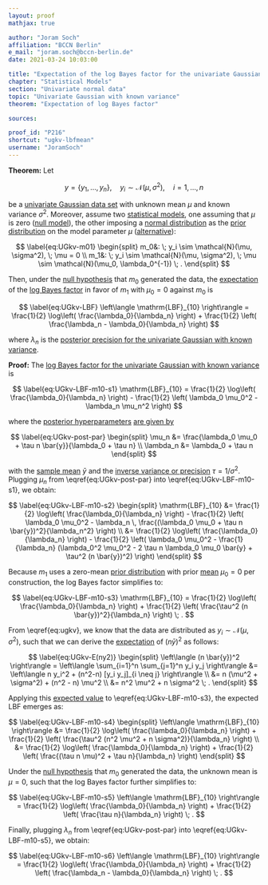 ```yaml
---
layout: proof
mathjax: true

author: "Joram Soch"
affiliation: "BCCN Berlin"
e_mail: "joram.soch@bccn-berlin.de"
date: 2021-03-24 10:03:00

title: "Expectation of the log Bayes factor for the univariate Gaussian with known variance"
chapter: "Statistical Models"
section: "Univariate normal data"
topic: "Univariate Gaussian with known variance"
theorem: "Expectation of log Bayes factor"

sources:

proof_id: "P216"
shortcut: "ugkv-lbfmean"
username: "JoramSoch"
---
```



**Theorem:** Let

$$ \label{eq:ugkv}
y = \left\lbrace y_1, \ldots, y_n \right\rbrace, \quad y_i \sim \mathcal{N}(\mu, \sigma^2), \quad i = 1, \ldots, n
$$

be a [univariate Gaussian data set](/D/ugkv) with unknown mean $\mu$ and known variance $\sigma^2$. Moreover, assume two [statistical models](/D/fpm), one assuming that $\mu$ is zero ([null model](/D/h0)), the other imposing a [normal distribution](/P/ugkv-prior) as the [prior distribution](/D/prior) on the model parameter $\mu$ ([alternative](/D/h1)):

$$ \label{eq:UGkv-m01}
\begin{split}
m_0&: \; y_i \sim \mathcal{N}(\mu, \sigma^2), \; \mu = 0 \\
m_1&: \; y_i \sim \mathcal{N}(\mu, \sigma^2), \; \mu \sim \mathcal{N}(\mu_0, \lambda_0^{-1}) \; .
\end{split}
$$

Then, under the [null hypothesis](/D/h0) that $m_0$ generated the data, the [expectation](/D/mean) of the [log Bayes factor](/D/lbf) in favor of $m_1$ with $\mu_0 = 0$ against $m_0$ is

$$ \label{eq:UGkv-LBF}
\left\langle \mathrm{LBF}_{10} \right\rangle = \frac{1}{2} \log\left( \frac{\lambda_0}{\lambda_n} \right) + \frac{1}{2} \left( \frac{\lambda_n - \lambda_0}{\lambda_n} \right)
$$

where $\lambda_n$ is the [posterior precision for the univariate Gaussian with known variance](/P/ugkv-post).


**Proof:** The [log Bayes factor for the univariate Gaussian with known variance](/P/ugkv-lbf) is

$$ \label{eq:UGkv-LBF-m10-s1}
\mathrm{LBF}_{10} = \frac{1}{2} \log\left( \frac{\lambda_0}{\lambda_n} \right) - \frac{1}{2} \left( \lambda_0 \mu_0^2 - \lambda_n \mu_n^2 \right)
$$

where the [posterior hyperparameters](/D/post) [are given by](/P/ugkv-post)

$$ \label{eq:UGkv-post-par}
\begin{split}
\mu_n &= \frac{\lambda_0 \mu_0 + \tau n \bar{y}}{\lambda_0 + \tau n} \\
\lambda_n &= \lambda_0 + \tau n
\end{split}
$$

with the [sample mean](/D/mean-samp) $\bar{y}$ and the [inverse variance or precision](/D/prec) $\tau = 1/\sigma^2$. Plugging $\mu_n$ from \eqref{eq:UGkv-post-par} into \eqref{eq:UGkv-LBF-m10-s1}, we obtain:

$$ \label{eq:UGkv-LBF-m10-s2}
\begin{split}
\mathrm{LBF}_{10} &= \frac{1}{2} \log\left( \frac{\lambda_0}{\lambda_n} \right) - \frac{1}{2} \left( \lambda_0 \mu_0^2 - \lambda_n \, \frac{(\lambda_0 \mu_0 + \tau n \bar{y})^2}{\lambda_n^2} \right) \\
&= \frac{1}{2} \log\left( \frac{\lambda_0}{\lambda_n} \right) - \frac{1}{2} \left( \lambda_0 \mu_0^2 - \frac{1}{\lambda_n} (\lambda_0^2 \mu_0^2 - 2 \tau n \lambda_0 \mu_0 \bar{y} + \tau^2 (n \bar{y})^2) \right)
\end{split}
$$

Because $m_1$ uses a zero-mean [prior distribution](/D/prior) with prior [mean](/D/mean) $\mu_0 = 0$ per construction, the log Bayes factor simplifies to:

$$ \label{eq:UGkv-LBF-m10-s3}
\mathrm{LBF}_{10} = \frac{1}{2} \log\left( \frac{\lambda_0}{\lambda_n} \right) + \frac{1}{2} \left( \frac{\tau^2 (n \bar{y})^2}{\lambda_n} \right) \; .
$$

From \eqref{eq:ugkv}, we know that the data are distributed as $y_i \sim \mathcal{N}(\mu, \sigma^2)$, such that we can derive the [expectation](/D/mean) of $(n \bar{y})^2$ as follows:

$$ \label{eq:UGkv-E(ny2)}
\begin{split}
\left\langle (n \bar{y})^2 \right\rangle = \left\langle \sum_{i=1}^n \sum_{j=1}^n y_i y_j \right\rangle &= \left\langle n y_i^2 + (n^2-n) [y_i y_j]_{i \neq j} \right\rangle \\
&= n (\mu^2 + \sigma^2) + (n^2 - n) \mu^2 \\
&= n^2 \mu^2 + n \sigma^2 \; .
\end{split}
$$

Applying this [expected value](/D/mean) to \eqref{eq:UGkv-LBF-m10-s3}, the expected LBF emerges as:

$$ \label{eq:UGkv-LBF-m10-s4}
\begin{split}
\left\langle \mathrm{LBF}_{10} \right\rangle &= \frac{1}{2} \log\left( \frac{\lambda_0}{\lambda_n} \right) + \frac{1}{2} \left( \frac{\tau^2 (n^2 \mu^2 + n \sigma^2)}{\lambda_n} \right) \\
&= \frac{1}{2} \log\left( \frac{\lambda_0}{\lambda_n} \right) + \frac{1}{2} \left( \frac{(\tau n \mu)^2 + \tau n}{\lambda_n} \right)
\end{split}
$$

Under the [null hypothesis](/D/h0) that $m_0$ generated the data, the unknown mean is $\mu = 0$, such that the log Bayes factor further simplifies to:

$$ \label{eq:UGkv-LBF-m10-s5}
\left\langle \mathrm{LBF}_{10} \right\rangle = \frac{1}{2} \log\left( \frac{\lambda_0}{\lambda_n} \right) + \frac{1}{2} \left( \frac{\tau n}{\lambda_n} \right) \; .
$$

Finally, plugging $\lambda_n$ from \eqref{eq:UGkv-post-par} into \eqref{eq:UGkv-LBF-m10-s5}, we obtain:

$$ \label{eq:UGkv-LBF-m10-s6}
\left\langle \mathrm{LBF}_{10} \right\rangle = \frac{1}{2} \log\left( \frac{\lambda_0}{\lambda_n} \right) + \frac{1}{2} \left( \frac{\lambda_n - \lambda_0}{\lambda_n} \right) \; .
$$